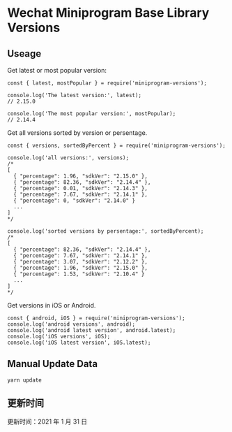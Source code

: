 
# Wechat Miniprogram Base Library Versions

## Useage

Get latest or most popular version:

```;
const { latest, mostPopular } = require('miniprogram-versions');

console.log('The latest version:', latest);
// 2.15.0

console.log('The most popular version:', mostPopular);
// 2.14.4

```

Get all versions sorted by version or persentage.

```
const { versions, sortedByPercent } = require('miniprogram-versions');

console.log('all versions:', versions);
/*
[
  { "percentage": 1.96, "sdkVer": "2.15.0" },
  { "percentage": 82.36, "sdkVer": "2.14.4" },
  { "percentage": 0.01, "sdkVer": "2.14.3" },
  { "percentage": 7.67, "sdkVer": "2.14.1" },
  { "percentage": 0, "sdkVer": "2.14.0" }
  ...
]
*/

console.log('sorted versions by persentage:', sortedByPercent);
/*
[
  { "percentage": 82.36, "sdkVer": "2.14.4" },
  { "percentage": 7.67, "sdkVer": "2.14.1" },
  { "percentage": 3.07, "sdkVer": "2.12.2" },
  { "percentage": 1.96, "sdkVer": "2.15.0" },
  { "percentage": 1.53, "sdkVer": "2.10.4" }
  ...
]
*/
```

Get versions in iOS or Android.

```
const { android, iOS } = require('miniprogram-versions');
console.log('android versions', android);
console.log('android latest version', android.latest);
console.log('iOS versions', iOS);
console.log('iOS latest version', iOS.latest);
```

## Manual Update Data

```
yarn update
```

## 更新时间

更新时间：2021 年 1 月 31 日
